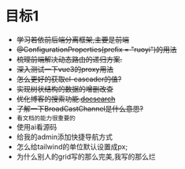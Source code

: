 # 目标1
- ~~学习若依前后端分离框架,主要是前端~~
- ~~@ConfigurationProperties(prefix = "ruoyi")的用法~~
- ~~梳理前端解决动态路由的递归方案.~~
- ~~深入测试一下vue3的proxy用法~~
- ~~怎么更好的获取el-cascader的值?~~
- ~~实现树状结构的数据的增删改查~~
- ~~优化博客的搜索功能.[docsearch](https://docsearch.algolia.com/)~~
- ~~了解一下BroadCastChannel是什么意思?~~
- `看文档的能力很重要的`
- 使用ai看源码
- 给我的admin添加快捷导航方式
- 怎么给tailwind的单位默认设置成px;
- 为什么别人的grid写的那么完美,我写的那么烂
